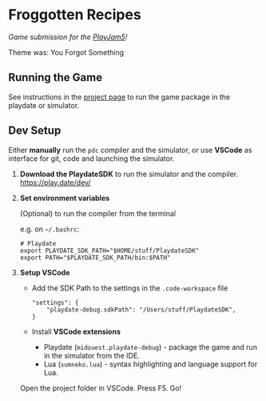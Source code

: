 # Froggotten Recipes

*Game submission for the [PlayJam5](https://itch.io/jam/playjam-5)!*

Theme was: You Forgot Something


## Running the Game
See instructions in the [project page](https://iralmeida.itch.io/froggotten-recipes) to run the game package in the playdate or simulator.


## Dev Setup

Either **manually** run the `pdc` compiler and the simulator, or use **VSCode** as interface for git, code and launching the simulator.

1. **Download the PlaydateSDK** to run the simulator and the compiler.  
https://play.date/dev/

2. **Set environment variables**

    (Optional) to run the compiler from the terminal

    e.g. on `~/.bashrc`:
    ```
    # Playdate
    export PLAYDATE_SDK_PATH="$HOME/stuff/PlaydateSDK"
    export PATH="$PLAYDATE_SDK_PATH/bin:$PATH"
    ```

3. **Setup VSCode**

    - Add the SDK Path to the settings in the `.code-workspace` file
        ```
        "settings": {
            "playdate-debug.sdkPath": "/Users/stuff/PlaydateSDK",
        }
        ```

    - Install **VSCode extensions**
        - Playdate (`midouest.playdate-debug`) - package the game and run in the simulator from the IDE.
        - Lua (`sumneko.lua`) - syntax highlighting and language support for Lua.

    Open the project folder in VSCode. Press F5. Go!
 